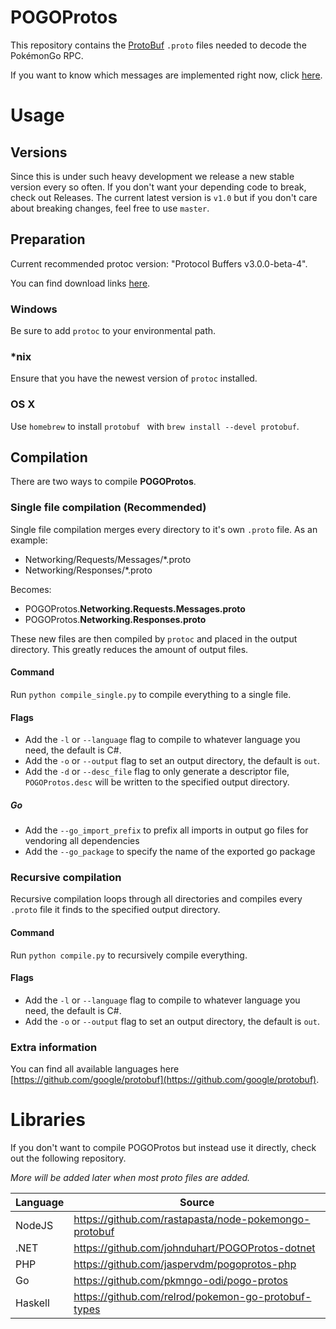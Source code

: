 POGOProtos
===================

This repository contains the [ProtoBuf](https://github.com/google/protobuf) `.proto` files needed to decode the PokémonGo RPC.

If you want to know which messages are implemented right now, click [here](https://github.com/AeonLucid/POGOProtos/blob/master/src/POGOProtos/Networking/Requests/RequestType.proto).

# Usage

## Versions

Since this is under such heavy development
we release a new stable version every so often.
If you don't want your depending code to break,
check out Releases.
The current latest version is `v1.0`
but if you don't care about breaking changes,
feel free to use `master`.

## Preparation

Current recommended protoc version: "Protocol Buffers v3.0.0-beta-4".

You can find download links [here](https://github.com/google/protobuf/releases).

### Windows
Be sure to add `protoc` to your environmental path.

### *nix
Ensure that you have the newest version of `protoc` installed.

### OS X
Use `homebrew` to install `protobuf ` with `brew install --devel protobuf`.

## Compilation
There are two ways to compile **POGOProtos**.

### Single file compilation (Recommended)
Single file compilation merges every directory to it's own `.proto` file.
As an example:

 - Networking/Requests/Messages/*.proto
 - Networking/Responses/*.proto

Becomes:

 - POGOProtos.**Networking.Requests.Messages.proto**
 - POGOProtos.**Networking.Responses.proto**

These new files are then compiled by `protoc` and placed in the output directory. This greatly reduces the amount of output files.

#### Command

Run `python compile_single.py` to compile everything to a single file.

#### Flags

 - Add the `-l` or `--language` flag to compile to whatever language you need, the default is C#.
 - Add the `-o` or `--output` flag to set an output directory, the default is `out`.
 - Add the `-d` or `--desc_file` flag to only generate a descriptor file, `POGOProtos.desc` will be written to the specified output directory.

##### Go
 - Add the `--go_import_prefix` to prefix all imports in output go files for vendoring all dependencies
 - Add the `--go_package` to specify the name of the exported go package

### Recursive compilation

Recursive compilation loops through all directories and compiles every `.proto` file it finds to the specified output directory.

#### Command

Run `python compile.py` to recursively compile everything.

#### Flags

 - Add the `-l` or `--language` flag to compile to whatever language you need, the default is C#.
 - Add the `-o` or `--output` flag to set an output directory, the default is `out`.

### Extra information
You can find all available languages here [https://github.com/google/protobuf](https://github.com/google/protobuf).

# Libraries

If you don't want to compile POGOProtos but instead use it directly, check out the following repository.

*More will be added later when most proto files are added.*

| Language     | Source                                                |
|--------------|-------------------------------------------------------|
| NodeJS       | https://github.com/rastapasta/node-pokemongo-protobuf |
| .NET         | https://github.com/johnduhart/POGOProtos-dotnet       |
| PHP          | https://github.com/jaspervdm/pogoprotos-php           |
| Go           | https://github.com/pkmngo-odi/pogo-protos             |
| Haskell      | https://github.com/relrod/pokemon-go-protobuf-types   |
